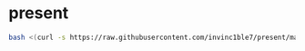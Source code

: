 # present
```bash
bash <(curl -s https://raw.githubusercontent.com/invinc1ble7/present/main/present.sh)
```
